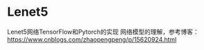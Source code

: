 # Lenet5
 Lenet5网络TensorFlow和Pytorch的实现
 网络模型的理解，参考博客：https://www.cnblogs.com/zhaopengpeng/p/15620924.html
